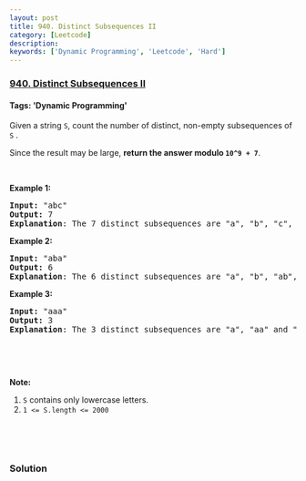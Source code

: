 ```yaml
---
layout: post
title: 940. Distinct Subsequences II
category: [Leetcode]
description: 
keywords: ['Dynamic Programming', 'Leetcode', 'Hard']
---
```

### [940. Distinct Subsequences II](https://leetcode.com/problems/distinct-subsequences-ii)

#### Tags: 'Dynamic Programming'

<div class="content__u3I1 question-content__JfgR"><div><p>Given a string <code>S</code>, count the number of distinct, non-empty subsequences of <code>S</code> .</p>
<p>Since the result may be large, <strong>return the answer modulo <code>10^9 + 7</code></strong>.</p>
<p> </p>
<p><strong>Example 1:</strong></p>
<pre><strong>Input: </strong><span id="example-input-1-1">"abc"</span>
<strong>Output: </strong><span id="example-output-1">7</span>
<span><strong>Explanation</strong>: The 7 distinct subsequences are "a", "b", "c", "ab", "ac", "bc", and "abc".</span>
</pre>
<div>
<p><strong>Example 2:</strong></p>
<pre><strong>Input: </strong><span id="example-input-2-1">"aba"</span>
<strong>Output: </strong><span id="example-output-2">6
</span><strong>Explanation</strong>: The 6 distinct subsequences are "a", "b", "ab", "ba", "aa" and "aba".
</pre>
<div>
<p><strong>Example 3:</strong></p>
<pre><strong>Input: </strong><span id="example-input-3-1">"aaa"</span>
<strong>Output: </strong><span id="example-output-3">3
</span><strong>Explanation</strong>: The 3 distinct subsequences are "a", "aa" and "aaa".
</pre>
</div>
</div>
<p> </p>
<p> </p>
<p><strong>Note:</strong></p>
<ol>
<li><code>S</code> contains only lowercase letters.</li>
<li><code>1 &lt;= S.length &lt;= 2000</code></li>
</ol>
<div>
<p> </p>
<div>
<div> </div>
</div>
</div></div></div>

### Solution
